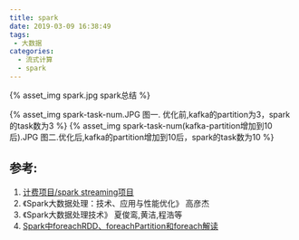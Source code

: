 ```yaml
---
title: spark
date: 2019-03-09 16:38:49
tags:
 - 大数据
categories: 
  - 流式计算
  - spark   
---
```


{% asset_img  spark.jpg  spark总结 %}

<!-- more -->   

{% asset_img  spark-task-num.JPG  图一. 优化前,kafka的partition为3，spark的task数为3 %}
{% asset_img  spark-task-num(kafka-partition增加到10后).JPG  图二.优化后,kafka的partition增加到10后，spark的task数为10 %}

## 参考:

1. [计费项目/spark streaming项目](https://github.com/www6v/urtc-bill/blob/master/src/main/java/ucloud/utrc/bill/SparkStreamingKafka.scala)
2. 《Spark大数据处理：技术、应用与性能优化》 高彦杰
3. 《Spark大数据处理技术》 夏俊鸾,黄洁,程浩等
4. [Spark中foreachRDD、foreachPartition和foreach解读](https://blog.csdn.net/Scapel/article/details/84030362)



